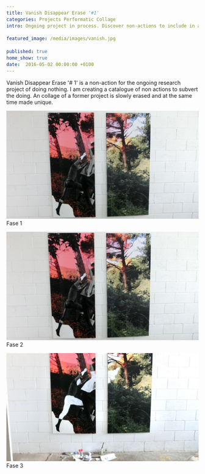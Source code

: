 ```yaml
---
title: Vanish Disappear Erase '#1'
categories: Projects Performatic Collage
intro: Ongoing project in process. Discover non-actions to include in a catalogue for doing nothing.

featured_image: /media/images/vanish.jpg

published: true
home_show: true
date:  2016-05-02 00:00:00 +0100
---
```


Vanish Disappear Erase '# 1' is a non-action for the ongoing research project of doing nothing. I am creating a catalogue of non actions to subvert the doing. An collage of a former project is slowly erased and at the same time made unique.

![image](/media/images/vanish2.jpg)
Fase 1

![image](/media/images/vanish3.jpg)
Fase 2

![image](/media/images/vanish4.jpg)
Fase 3
